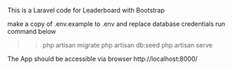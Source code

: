 <p>This is a Laravel code for Leaderboard with Bootstrap</p>


make a copy of .env.example to .env and replace database credentials
run command below
>>php artisan migrate
>>php artisan db:seed
>>php artisan serve

The App should be accessible via browser http://localhost:8000/